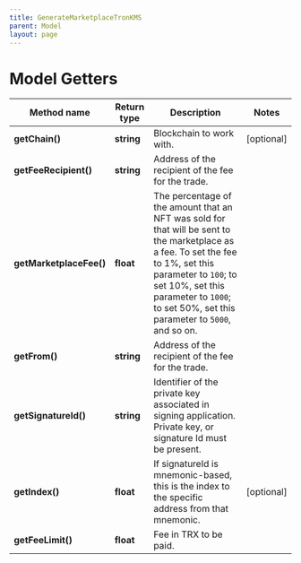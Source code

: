 ```yaml
---
title: GenerateMarketplaceTronKMS
parent: Model
layout: page
---
```


# Model Getters

Method name | Return type | Description | Notes
------------ | ------------- | ------------- | -------------
**getChain()** | **string** | Blockchain to work with. | [optional]
**getFeeRecipient()** | **string** | Address of the recipient of the fee for the trade. |
**getMarketplaceFee()** | **float** | The percentage of the amount that an NFT was sold for that will be sent to the marketplace as a fee. To set the fee to 1%, set this parameter to <code>100</code>; to set 10%, set this parameter to <code>1000</code>; to set 50%, set this parameter to <code>5000</code>, and so on. |
**getFrom()** | **string** | Address of the recipient of the fee for the trade. |
**getSignatureId()** | **string** | Identifier of the private key associated in signing application. Private key, or signature Id must be present. |
**getIndex()** | **float** | If signatureId is mnemonic-based, this is the index to the specific address from that mnemonic. | [optional]
**getFeeLimit()** | **float** | Fee in TRX to be paid. |

